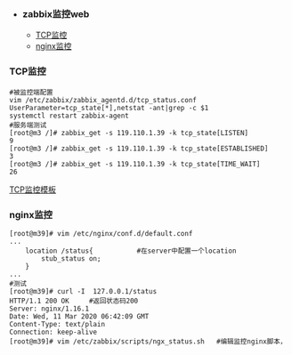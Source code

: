 + ### zabbix监控web
    + [TCP监控](#TCP监控)
    + [nginx监控](#nginx监控)
### TCP监控
```
#被监控端配置
vim /etc/zabbix/zabbix_agentd.d/tcp_status.conf
UserParameter=tcp_state[*],netstat -ant|grep -c $1
systemctl restart zabbix-agent
#服务端测试
[root@m3 /]# zabbix_get -s 119.110.1.39 -k tcp_state[LISTEN]
9
[root@m3 /]# zabbix_get -s 119.110.1.39 -k tcp_state[ESTABLISHED]
3
[root@m3 /]# zabbix_get -s 119.110.1.39 -k tcp_state[TIME_WAIT]
26
```
[TCP监控模板](https://github.com/Kingserch/Job-accumulation/blob/zabbix/Template/TCP%E8%BF%9E%E6%8E%A5%E7%8A%B6%E6%80%81_templates.xml)
### nginx监控
```
[root@m39]# vim /etc/nginx/conf.d/default.conf
...
    location /status{			#在server中配置一个location
        stub_status on;
    }
...
#测试
[root@m39]# curl -I  127.0.0.1/status
HTTP/1.1 200 OK		#返回状态码200
Server: nginx/1.16.1
Date: Wed, 11 Mar 2020 06:42:09 GMT
Content-Type: text/plain
Connection: keep-alive
[root@m39]# vim /etc/zabbix/scripts/ngx_status.sh	#编辑监控nginx脚本，
```